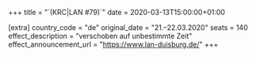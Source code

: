 +++
title = "`(KRC|LAN #79)´"
date = 2020-03-13T15:00:00+01:00

[extra]
country_code = "de"
original_date = "21.–22.03.2020"
seats = 140
effect_description = "verschoben auf unbestimmte Zeit"
effect_announcement_url = "https://www.lan-duisburg.de/"
+++
